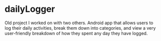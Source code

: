 # dailyLogger
Old project I worked on with two others. Android app that allows users to log their daily activities, break them down into categories, and view a very user-friendly breakdown of how they spent any day they have logged.


